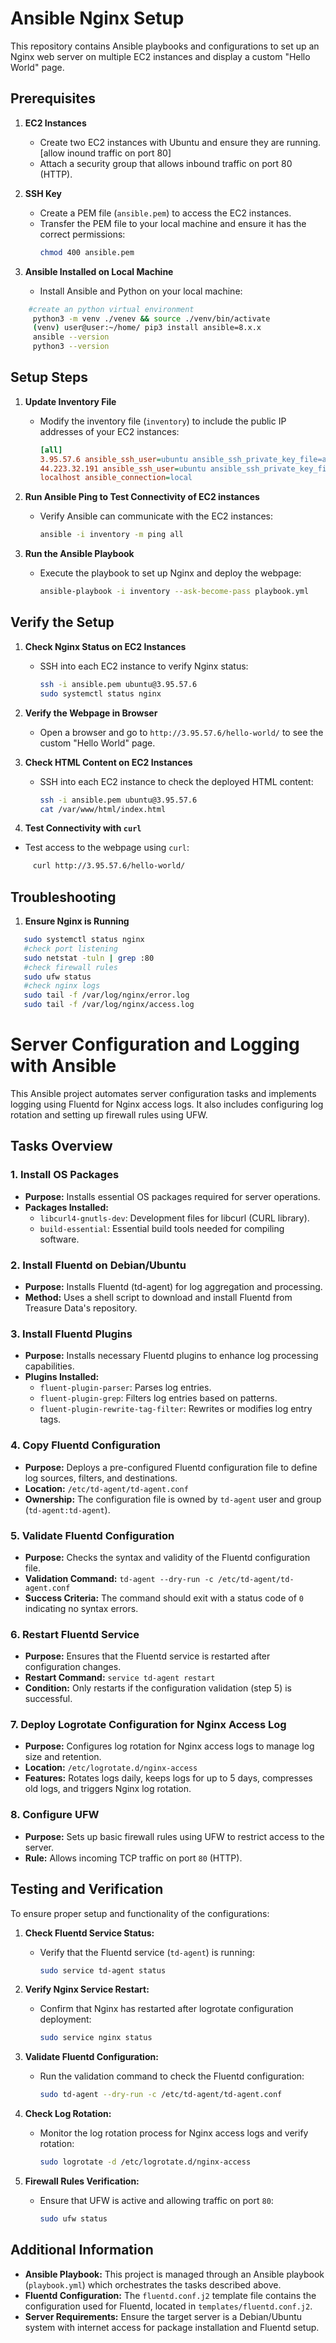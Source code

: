 # Ansible Nginx Setup

This repository contains Ansible playbooks and configurations to set up an Nginx web server on multiple EC2 instances and display a custom "Hello World" page.

## Prerequisites

1. **EC2 Instances**
   - Create two EC2 instances with Ubuntu and ensure they are running. [allow inound traffic on port 80]
   - Attach a security group that allows inbound traffic on port 80 (HTTP).

2. **SSH Key**
   - Create a PEM file (`ansible.pem`) to access the EC2 instances.
   - Transfer the PEM file to your local machine and ensure it has the correct permissions:
     ```sh
     chmod 400 ansible.pem
     ```

3. **Ansible Installed on Local Machine**
   - Install Ansible and Python on your local machine:
```sh
    #create an python virtual environment
     python3 -m venv ./venev && source ./venv/bin/activate
     (venv) user@user:~/home/ pip3 install ansible=8.x.x
     ansible --version
     python3 --version
```

## Setup Steps

1. **Update Inventory File**
   - Modify the inventory file (`inventory`) to include the public IP addresses of your EC2 instances:
     ```ini
     [all]
     3.95.57.6 ansible_ssh_user=ubuntu ansible_ssh_private_key_file=ansible.pem
     44.223.32.191 ansible_ssh_user=ubuntu ansible_ssh_private_key_file=ansible.pem
     localhost ansible_connection=local
     ```

2. **Run Ansible Ping to Test Connectivity of EC2 instances**
   - Verify Ansible can communicate with the EC2 instances: 
     ```sh
     ansible -i inventory -m ping all
     ```

3. **Run the Ansible Playbook**
   - Execute the playbook to set up Nginx and deploy the webpage:
     ```sh
     ansible-playbook -i inventory --ask-become-pass playbook.yml
     ```

## Verify the Setup

1. **Check Nginx Status on EC2 Instances**
   - SSH into each EC2 instance to verify Nginx status:
     ```sh
     ssh -i ansible.pem ubuntu@3.95.57.6
     sudo systemctl status nginx
     ```

2. **Verify the Webpage in Browser**
   - Open a browser and go to `http://3.95.57.6/hello-world/` to see the custom "Hello World" page.

3. **Check HTML Content on EC2 Instances**
   - SSH into each EC2 instance to check the deployed HTML content:
     ```sh
     ssh -i ansible.pem ubuntu@3.95.57.6
     cat /var/www/html/index.html
     ```

4. **Test Connectivity with `curl`**
- Test access to the webpage using `curl`:
```sh
     curl http://3.95.57.6/hello-world/
```

## Troubleshooting

1. **Ensure Nginx is Running**
```sh
   sudo systemctl status nginx
   #check port listening
   sudo netstat -tuln | grep :80
   #check firewall rules
   sudo ufw status
   #check nginx logs
   sudo tail -f /var/log/nginx/error.log
   sudo tail -f /var/log/nginx/access.log
```

# Server Configuration and Logging with Ansible

This Ansible project automates server configuration tasks and implements logging using Fluentd for Nginx access logs. It also includes configuring log rotation and setting up firewall rules using UFW.

## Tasks Overview

### 1. Install OS Packages

- **Purpose:** Installs essential OS packages required for server operations.
- **Packages Installed:**
  - `libcurl4-gnutls-dev`: Development files for libcurl (CURL library).
  - `build-essential`: Essential build tools needed for compiling software.

### 2. Install Fluentd on Debian/Ubuntu

- **Purpose:** Installs Fluentd (td-agent) for log aggregation and processing.
- **Method:** Uses a shell script to download and install Fluentd from Treasure Data's repository.

### 3. Install Fluentd Plugins

- **Purpose:** Installs necessary Fluentd plugins to enhance log processing capabilities.
- **Plugins Installed:**
  - `fluent-plugin-parser`: Parses log entries.
  - `fluent-plugin-grep`: Filters log entries based on patterns.
  - `fluent-plugin-rewrite-tag-filter`: Rewrites or modifies log entry tags.

### 4. Copy Fluentd Configuration

- **Purpose:** Deploys a pre-configured Fluentd configuration file to define log sources, filters, and destinations.
- **Location:** `/etc/td-agent/td-agent.conf`
- **Ownership:** The configuration file is owned by `td-agent` user and group (`td-agent:td-agent`).

### 5. Validate Fluentd Configuration

- **Purpose:** Checks the syntax and validity of the Fluentd configuration file.
- **Validation Command:** `td-agent --dry-run -c /etc/td-agent/td-agent.conf`
- **Success Criteria:** The command should exit with a status code of `0` indicating no syntax errors.

### 6. Restart Fluentd Service

- **Purpose:** Ensures that the Fluentd service is restarted after configuration changes.
- **Restart Command:** `service td-agent restart`
- **Condition:** Only restarts if the configuration validation (step 5) is successful.

### 7. Deploy Logrotate Configuration for Nginx Access Log

- **Purpose:** Configures log rotation for Nginx access logs to manage log size and retention.
- **Location:** `/etc/logrotate.d/nginx-access`
- **Features:** Rotates logs daily, keeps logs for up to 5 days, compresses old logs, and triggers Nginx log rotation.

### 8. Configure UFW

- **Purpose:** Sets up basic firewall rules using UFW to restrict access to the server.
- **Rule:** Allows incoming TCP traffic on port `80` (HTTP).

## Testing and Verification

To ensure proper setup and functionality of the configurations:

1. **Check Fluentd Service Status:**
   - Verify that the Fluentd service (`td-agent`) is running:
     ```bash
     sudo service td-agent status
     ```

2. **Verify Nginx Service Restart:**
   - Confirm that Nginx has restarted after logrotate configuration deployment:
     ```bash
     sudo service nginx status
     ```

3. **Validate Fluentd Configuration:**
   - Run the validation command to check the Fluentd configuration:
     ```bash
     sudo td-agent --dry-run -c /etc/td-agent/td-agent.conf
     ```

4. **Check Log Rotation:**
   - Monitor the log rotation process for Nginx access logs and verify rotation:
     ```bash
     sudo logrotate -d /etc/logrotate.d/nginx-access
     ```

5. **Firewall Rules Verification:**
   - Ensure that UFW is active and allowing traffic on port `80`:
     ```bash
     sudo ufw status
     ```

## Additional Information

- **Ansible Playbook:** This project is managed through an Ansible playbook (`playbook.yml`) which orchestrates the tasks described above.
- **Fluentd Configuration:** The `fluentd.conf.j2` template file contains the configuration used for Fluentd, located in `templates/fluentd.conf.j2`.
- **Server Requirements:** Ensure the target server is a Debian/Ubuntu system with internet access for package installation and Fluentd setup.


